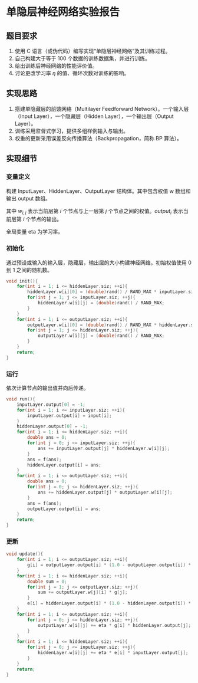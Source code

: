 # 单隐层神经网络实验报告

## 题目要求

1. 使用 C 语言（或伪代码）编写实现“单隐层神经网络”及其训练过程。
2. 自己构建大于等于 $100$ 个数据的训练数据集，并进行训练。
3. 给出训练后神经网络的性能评价值。
4. 讨论更改学习率 $\eta$ 的值、循环次数对训练的影响。

## 实现思路

1. 搭建单隐藏层的前馈网络（Multilayer Feedforward Network）。一个输入层（Input Layer），一个隐藏层（Hidden Layer），一个输出层（Output Layer）。
2. 训练采用监督式学习，提供多组样例输入与输出。
3. 权重的更新采用误差反向传播算法（Backpropagation，简称 BP 算法）。

## 实现细节

### 变量定义

构建 InputLayer、HiddenLayer、OutputLayer 结构体。其中包含权值 w 数组和输出 output 数组。

其中 $w_{i,j}$ 表示当前层第 $i$ 个节点与上一层第 $j$ 个节点之间的权值。$output_i$ 表示当前层第 $i$ 个节点的输出。

全局变量 eta 为学习率。

### 初始化

通过预设或输入的输入层，隐藏层，输出层的大小构建神经网络。初始权值使用 $0$ 到 $1$ 之间的随机数。

```cpp
void init(){
    for(int i = 1; i <= hiddenLayer.siz; ++i){
        hiddenLayer.w[i][0] = (double)rand() / RAND_MAX * inputLayer.siz;
        for(int j = 1; j <= inputLayer.siz; ++j){
            hiddenLayer.w[i][j] = (double)rand() / RAND_MAX;
        }
    }
    for(int i = 1; i <= outputLayer.siz; ++i){
    	outputLayer.w[i][0] = (double)rand() / RAND_MAX * hiddenLayer.siz;
        for(int j = 1; j <= hiddenLayer.siz; ++j){
            outputLayer.w[i][j] = (double)rand() / RAND_MAX;
        }
    }
    return;
}
```

### 运行

依次计算节点的输出值并向后传递。

```cpp
void run(){
    inputLayer.output[0] = -1;
    for(int i = 1; i <= inputLayer.siz; ++i){
        inputLayer.output[i] = input[i];
    }
    hiddenLayer.output[0] = -1;
    for(int i = 1; i <= hiddenLayer.siz; ++i){
        double ans = 0;
        for(int j = 0; j <= inputLayer.siz; ++j){
            ans += inputLayer.output[j] * hiddenLayer.w[i][j];
        }
        ans = f(ans);
        hiddenLayer.output[i] = ans;
    }
    for(int i = 1; i <= outputLayer.siz; ++i){
        double ans = 0;
        for(int j = 0; j <= hiddenLayer.siz; ++j){
            ans += hiddenLayer.output[j] * outputLayer.w[i][j];
        }
        ans = f(ans);
        outputLayer.output[i] = ans;
    }
    return;
}
```

### 更新

```cpp
void update(){
    for(int i = 1; i <= outputLayer.siz; ++i){
        g[i] = outputLayer.output[i] * (1.0 - outputLayer.output[i]) * (output[i] - outputLayer.output[i]);
    }
    for(int i = 1; i <= hiddenLayer.siz; ++i){
        double sum = 0;
        for(int j = 1; j <= outputLayer.siz; ++j){
            sum += outputLayer.w[j][i] * g[j];
        }
        e[i] = hiddenLayer.output[i] * (1.0 - hiddenLayer.output[i]) * sum;
    }
    for(int i = 1; i <= outputLayer.siz; ++i){
        for(int j = 0; j <= hiddenLayer.siz; ++j){
            outputLayer.w[i][j] += eta * g[i] * hiddenLayer.output[j];
        }
    }
    for(int i = 1; i <= hiddenLayer.siz; ++i){
        for(int j = 0; j <= inputLayer.siz; ++j){
            hiddenLayer.w[i][j] += eta * e[i] * inputLayer.output[j];
        }
    }
    return;
}
```

